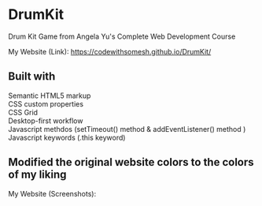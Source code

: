 # DrumKit


Drum Kit Game from Angela Yu's Complete Web Development Course

My Website (Link): https://codewithsomesh.github.io/DrumKit/

<hl>

## Built with

  Semantic HTML5 markup 
<br>
  CSS custom properties 
<br>
  CSS Grid
<br>
  Desktop-first workflow
<br>
  Javascript methdos (setTimeout() method & addEventListener() method )
  <br>
  Javascript keywords (.this keyword)

  <hl>

## Modified the original website colors to the colors of my liking

My Website (Screenshots):
